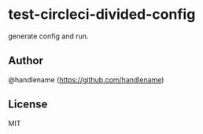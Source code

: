# test-circleci-divided-config

generate config and run.

## Author

@handlename (https://github.com/handlename)

## License

MIT
